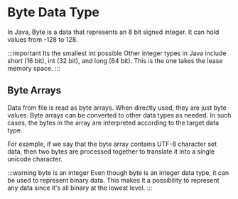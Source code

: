 # Byte Data Type

In Java, Byte is a data that represents an 8 bit signed integer.
It can hold values from -128 to 128.

:::important Its the smallest int possible
Other integer types in Java include short (16 bit), int (32 bit), and long (64 bit).
This is the one takes the lease memory space.
:::

## Byte Arrays

Data from file is read as byte arrays.
When directly used, they are just byte values.
Byte arrays can be converted to other data types as needed.
In such cases, the bytes in the array are interpreted according to the target data type.

For example, if we say that the byte array contains UTF-8 character set data,
then two bytes are processed together to translate it into a single unicode character.

:::warning byte is an integer
Even though byte is an integer data type,
it can be used to represent binary data.
This makes it a possibility to represent any data since it's all binary at the lowest level.
:::

